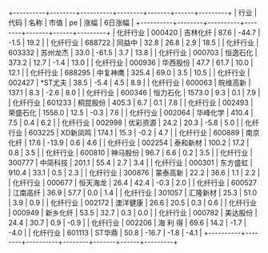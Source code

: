 +----------+--------+----------+--------+-------+------+---------+
|   行业   |  代码  |   名称   |  市值  |  pe   | 涨幅 | 6日涨幅 |
+----------+--------+----------+--------+-------+------+---------+
| 化纤行业 | 000420 | 吉林化纤 |  87.6  | -44.7 | -1.5 |  19.2   |
| 化纤行业 | 688722 |  同益中  |  32.8  | 26.8  | 2.9  |  18.5   |
| 化纤行业 | 603332 | 苏州龙杰 |  33.0  | -61.5 | 3.7  |  13.8   |
| 化纤行业 | 000703 | 恒逸石化 | 373.2  | 12.7  | -1.4 |  13.0   |
| 化纤行业 | 000936 | 华西股份 |  47.7  | 61.7  | 10.0 |  12.1   |
| 化纤行业 | 688295 | 中复神鹰 | 325.4  | 69.0  | 3.5  |  10.5   |
| 化纤行业 | 002427 | *ST尤夫  |  38.5  | -5.4  | 4.5  |   8.9   |
| 化纤行业 | 600063 | 皖维高新 | 137.1  |  8.3  | -2.6 |   8.0   |
| 化纤行业 | 600346 | 恒力石化 | 1573.0 |  9.3  | 0.1  |   7.9   |
| 化纤行业 | 601233 | 桐昆股份 | 405.3  |  6.7  | 0.1  |   7.8   |
| 化纤行业 | 002493 | 荣盛石化 | 1556.0 | 12.5  | -0.3 |   7.6   |
| 化纤行业 | 002064 | 华峰化学 | 410.4  |  7.5  | 0.4  |   6.2   |
| 化纤行业 | 002998 | 优彩资源 |  24.2  | 20.3  | -5.8 |   5.0   |
| 化纤行业 | 603225 | XD新凤鸣 | 174.1  | 15.3  | -0.2 |   4.7   |
| 化纤行业 | 600889 | 南京化纤 |  17.6  | -13.9 | 0.6  |   4.6   |
| 化纤行业 | 002254 | 泰和新材 | 100.2  | 17.2  | 0.8  |   3.5   |
| 化纤行业 | 600810 | 神马股份 |  96.7  |  6.6  | 0.2  |   3.5   |
| 化纤行业 | 300777 | 中简科技 | 201.1  | 55.4  | 2.7  |   3.4   |
| 化纤行业 | 000301 | 东方盛虹 | 910.4  | 33.1  | 0.5  |   2.3   |
| 化纤行业 | 300876 | 蒙泰高新 |  22.2  | 36.6  | 1.1  |   2.2   |
| 化纤行业 | 000677 | 恒天海龙 |  26.4  | 42.4  | -0.3 |   2.0   |
| 化纤行业 | 600527 | 江南高纤 |  36.9  | 57.7  | 0.0  |   1.4   |
| 化纤行业 | 301057 | 汇隆新材 |  25.3  | 51.0  | 3.9  |   0.9   |
| 化纤行业 | 002172 | 澳洋健康 |  26.6  | 20.5  | 0.3  |   0.6   |
| 化纤行业 | 000949 | 新乡化纤 |  53.5  | 32.7  | 0.3  |   0.0   |
| 化纤行业 | 000782 | 美达股份 |  24.4  | 30.7  | 0.9  |  -0.9   |
| 化纤行业 | 002206 | 海 利 得 |  69.6  | 14.2  | -1.7 |  -4.0   |
| 化纤行业 | 601113 |  ST华鼎  |  50.8  | -16.7 | -1.8 |  -4.1   |
+----------+--------+----------+--------+-------+------+---------+
